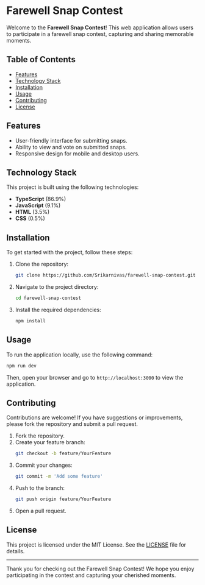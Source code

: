 # Farewell Snap Contest

Welcome to the **Farewell Snap Contest**! This web application allows users to participate in a farewell snap contest, capturing and sharing memorable moments.

## Table of Contents

- [Features](#features)
- [Technology Stack](#technology-stack)
- [Installation](#installation)
- [Usage](#usage)
- [Contributing](#contributing)
- [License](#license)

## Features

- User-friendly interface for submitting snaps.
- Ability to view and vote on submitted snaps.
- Responsive design for mobile and desktop users.

## Technology Stack

This project is built using the following technologies:

- **TypeScript** (86.9%)
- **JavaScript** (9.1%)
- **HTML** (3.5%)
- **CSS** (0.5%)

## Installation

To get started with the project, follow these steps:

1. Clone the repository:
   ```bash
   git clone https://github.com/Srikarnivas/farewell-snap-contest.git
   ```

2. Navigate to the project directory:
   ```bash
   cd farewell-snap-contest
   ```

3. Install the required dependencies:
   ```bash
   npm install
   ```

## Usage

To run the application locally, use the following command:

```bash
npm run dev
```

Then, open your browser and go to `http://localhost:3000` to view the application.

## Contributing

Contributions are welcome! If you have suggestions or improvements, please fork the repository and submit a pull request.

1. Fork the repository.
2. Create your feature branch:
   ```bash
   git checkout -b feature/YourFeature
   ```
3. Commit your changes:
   ```bash
   git commit -m 'Add some feature'
   ```
4. Push to the branch:
   ```bash
   git push origin feature/YourFeature
   ```
5. Open a pull request.

## License

This project is licensed under the MIT License. See the [LICENSE](LICENSE) file for details.

---

Thank you for checking out the Farewell Snap Contest! We hope you enjoy participating in the contest and capturing your cherished moments.
